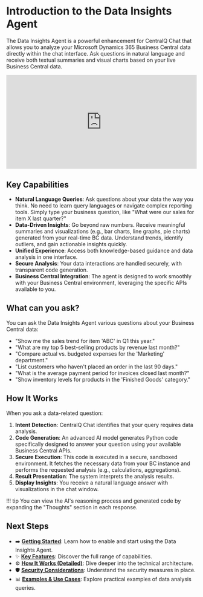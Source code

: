 # Introduction to the Data Insights Agent

The Data Insights Agent is a powerful enhancement for CentralQ Chat that allows you to analyze your Microsoft Dynamics 365 Business Central data directly within the chat interface. Ask questions in natural language and receive both textual summaries and visual charts based on your live Business Central data.

<div style="padding:49.27% 0 0 0;position:relative;"><iframe src="https://player.vimeo.com/video/1085683957?badge=0&amp;autopause=0&amp;player_id=0&amp;app_id=58479" frameborder="0" allow="autoplay; fullscreen; picture-in-picture; clipboard-write; encrypted-media" style="position:absolute;top:0;left:0;width:100%;height:100%;" title="centralq-chat-data-insights-sales-trend-with-follow-up"></iframe></div><script src="https://player.vimeo.com/api/player.js"></script>

## Key Capabilities

- **Natural Language Queries**: Ask questions about your data the way you think. No need to learn query languages or navigate complex reporting tools. Simply type your business question, like "What were our sales for item X 
last quarter?"
- **Data-Driven Insights**: Go beyond raw numbers. Receive meaningful summaries and visualizations (e.g., bar charts, 
line graphs, pie charts) generated from your real-time BC data. Understand trends, identify outliers, and gain actionable 
insights quickly.
- **Unified Experience**: Access both knowledge-based guidance and data analysis in one interface.
- **Secure Analysis**: Your data interactions are handled securely, with transparent code generation.
- **Business Central Integration**: The agent is designed to work smoothly with your Business Central environment, 
leveraging the specific APIs available to you.

## What can you ask?

You can ask the Data Insights Agent various questions about your Business Central data:

- "Show me the sales trend for item 'ABC' in Q1 this year."
- "What are my top 5 best-selling products by revenue last month?"
- "Compare actual vs. budgeted expenses for the 'Marketing' department."
- "List customers who haven't placed an order in the last 90 days."
- "What is the average payment period for invoices closed last month?"
- "Show inventory levels for products in the 'Finished Goods' category."

## How It Works

When you ask a data-related question:

1. **Intent Detection**: CentralQ Chat identifies that your query requires data analysis.
2. **Code Generation**: An advanced AI model generates Python code specifically designed to answer your question using 
your available Business Central APIs.
3. **Secure Execution**: This code is executed in a secure, sandboxed environment. It fetches the necessary data 
from your BC instance and performs the requested analysis (e.g., calculations, aggregations).
4. **Result Presentation**: The system interprets the analysis results.
5. **Display Insights**: You receive a natural language answer with visualizations in the chat window.

!!! tip
    You can view the AI's reasoning process and generated code by expanding the "Thoughts" section in each response.

## Next Steps

- ➡️ **[Getting Started](./getting-started.md)**: Learn how to enable and start using the Data Insights Agent.
- ✨ **[Key Features](./features.md)**: Discover the full range of capabilities.
- ⚙️ **[How It Works (Detailed)](./how-it-works.md)**: Dive deeper into the technical architecture.
- 🛡️ **[Security Considerations](./security.md)**: Understand the security measures in place.
- 📊 **[Examples & Use Cases](./examples.md)**: Explore practical examples of data analysis queries. 